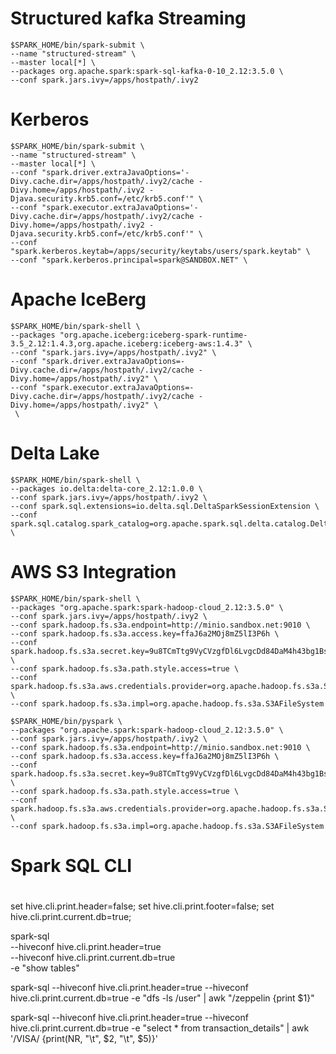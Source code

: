 
# Structured kafka Streaming
```shell
$SPARK_HOME/bin/spark-submit \
--name "structured-stream" \
--master local[*] \
--packages org.apache.spark:spark-sql-kafka-0-10_2.12:3.5.0 \
--conf spark.jars.ivy=/apps/hostpath/.ivy2 
```

# Kerberos
```shell
$SPARK_HOME/bin/spark-submit \
--name "structured-stream" \
--master local[*] \
--conf "spark.driver.extraJavaOptions='-Divy.cache.dir=/apps/hostpath/.ivy2/cache -Divy.home=/apps/hostpath/.ivy2 -Djava.security.krb5.conf=/etc/krb5.conf'" \
--conf "spark.executor.extraJavaOptions='-Divy.cache.dir=/apps/hostpath/.ivy2/cache -Divy.home=/apps/hostpath/.ivy2 -Djava.security.krb5.conf=/etc/krb5.conf'" \
--conf "spark.kerberos.keytab=/apps/security/keytabs/users/spark.keytab" \
--conf "spark.kerberos.principal=spark@SANDBOX.NET" \
```

# Apache IceBerg 
```shell
$SPARK_HOME/bin/spark-shell \
--packages "org.apache.iceberg:iceberg-spark-runtime-3.5_2.12:1.4.3,org.apache.iceberg:iceberg-aws:1.4.3" \
--conf "spark.jars.ivy=/apps/hostpath/.ivy2" \
--conf "spark.driver.extraJavaOptions=-Divy.cache.dir=/apps/hostpath/.ivy2/cache -Divy.home=/apps/hostpath/.ivy2" \
--conf "spark.executor.extraJavaOptions=-Divy.cache.dir=/apps/hostpath/.ivy2/cache -Divy.home=/apps/hostpath/.ivy2" \
 \
```

# Delta Lake
```shell
$SPARK_HOME/bin/spark-shell \
--packages io.delta:delta-core_2.12:1.0.0 \
--conf spark.jars.ivy=/apps/hostpath/.ivy2 \
--conf spark.sql.extensions=io.delta.sql.DeltaSparkSessionExtension \
--conf spark.sql.catalog.spark_catalog=org.apache.spark.sql.delta.catalog.DeltaCatalog \
```


# AWS S3 Integration
```shell
$SPARK_HOME/bin/spark-shell \
--packages "org.apache.spark:spark-hadoop-cloud_2.12:3.5.0" \
--conf spark.jars.ivy=/apps/hostpath/.ivy2 \
--conf spark.hadoop.fs.s3a.endpoint=http://minio.sandbox.net:9010 \
--conf spark.hadoop.fs.s3a.access.key=ffaJ6a2MOj8mZ5lI3P6h \
--conf spark.hadoop.fs.s3a.secret.key=9u8TCmTtg9VyCVzgfDl6LvgcDd84DaM4h43bg1Bs \
--conf spark.hadoop.fs.s3a.path.style.access=true \
--conf spark.hadoop.fs.s3a.aws.credentials.provider=org.apache.hadoop.fs.s3a.SimpleAWSCredentialsProvider \
--conf spark.hadoop.fs.s3a.impl=org.apache.hadoop.fs.s3a.S3AFileSystem

$SPARK_HOME/bin/pyspark \
--packages "org.apache.spark:spark-hadoop-cloud_2.12:3.5.0" \
--conf spark.jars.ivy=/apps/hostpath/.ivy2 \
--conf spark.hadoop.fs.s3a.endpoint=http://minio.sandbox.net:9010 \
--conf spark.hadoop.fs.s3a.access.key=ffaJ6a2MOj8mZ5lI3P6h \
--conf spark.hadoop.fs.s3a.secret.key=9u8TCmTtg9VyCVzgfDl6LvgcDd84DaM4h43bg1Bs \
--conf spark.hadoop.fs.s3a.path.style.access=true \
--conf spark.hadoop.fs.s3a.aws.credentials.provider=org.apache.hadoop.fs.s3a.SimpleAWSCredentialsProvider \
--conf spark.hadoop.fs.s3a.impl=org.apache.hadoop.fs.s3a.S3AFileSystem

```

#
# Spark SQL CLI
#

set hive.cli.print.header=false;
set hive.cli.print.footer=false;
set hive.cli.print.current.db=true;

spark-sql \
--hiveconf hive.cli.print.header=true \
--hiveconf hive.cli.print.current.db=true \
-e "show tables"

spark-sql --hiveconf hive.cli.print.header=true --hiveconf hive.cli.print.current.db=true -e "dfs -ls /user" | awk "/zeppelin {print $1}"

spark-sql --hiveconf hive.cli.print.header=true --hiveconf hive.cli.print.current.db=true -e "select * from transaction_details" | awk '/VISA/ {print(NR, "\t", $2, "\t", $5)}'


